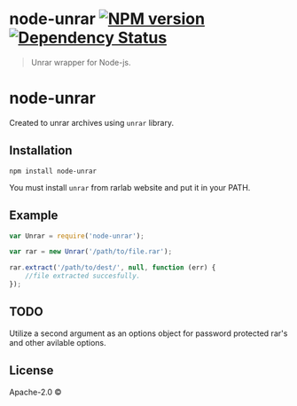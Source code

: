 # node-unrar [![NPM version][npm-image]][npm-url] [![Dependency Status][daviddm-image]][daviddm-url]
> Unrar wrapper for Node-js.


# node-unrar

Created to unrar archives using `unrar` library.

## Installation

`npm install node-unrar`

You must install `unrar` from rarlab website and put it in your PATH.

## Example

```js
var Unrar = require('node-unrar');

var rar = new Unrar('/path/to/file.rar');

rar.extract('/path/to/dest/', null, function (err) {
    //file extracted succesfully.
});
```

## TODO
Utilize a second argument as an options object for password protected rar's and other avilable options.


## License

Apache-2.0 ©


[npm-image]: https://badge.fury.io/js/node-unrar.svg
[npm-url]: https://npmjs.org/package/node-unrar
[travis-image]: https://travis-ci.org/alice-em/node-unrar.svg?branch=master
[travis-url]: https://travis-ci.org/alice-em/node-unrar
[daviddm-image]: https://david-dm.org/alice-em/node-unrar.svg?theme=shields.io
[daviddm-url]: https://david-dm.org/alice-em/node-unrar
